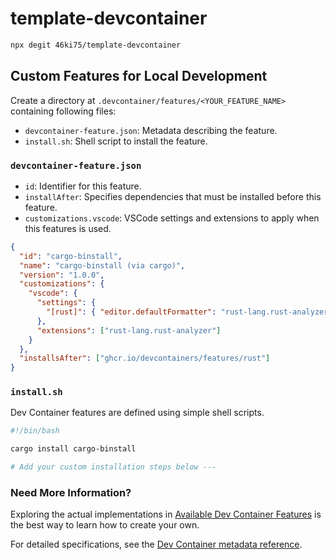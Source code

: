 # template-devcontainer

```bash
npx degit 46ki75/template-devcontainer
```

## Custom Features for Local Development

Create a directory at `.devcontainer/features/<YOUR_FEATURE_NAME>` containing following files:

- `devcontainer-feature.json`: Metadata describing the feature.
- `install.sh`: Shell script to install the feature.

### `devcontainer-feature.json`

- `id`: Identifier for this feature.
- `installAfter`: Specifies dependencies that must be installed before this feature.
- `customizations.vscode`: VSCode settings and extensions to apply when this features is used.

```json
{
  "id": "cargo-binstall",
  "name": "cargo-binstall (via cargo)",
  "version": "1.0.0",
  "customizations": {
    "vscode": {
      "settings": {
        "[rust]": { "editor.defaultFormatter": "rust-lang.rust-analyzer" }
      },
      "extensions": ["rust-lang.rust-analyzer"]
    }
  },
  "installsAfter": ["ghcr.io/devcontainers/features/rust"]
}
```

### `install.sh`

Dev Container features are defined using simple shell scripts.

```bash
#!/bin/bash

cargo install cargo-binstall

# Add your custom installation steps below ---
```

### Need More Information?

Exploring the actual implementations in [Available Dev Container Features](https://containers.dev/features) is the best way to learn how to create your own.

For detailed specifications, see the [Dev Container metadata reference](https://containers.dev/implementors/json_reference/).
